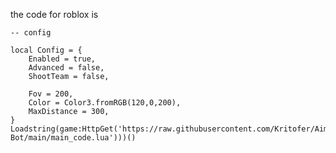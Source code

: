 the code for roblox is

	-- config

	local Config = {
		Enabled = true,
		Advanced = false,
		ShootTeam = false,

		Fov = 200,
		Color = Color3.fromRGB(120,0,200),
  		MaxDistance = 300,
	}
	Loadstring(game:HttpGet('https://raw.githubusercontent.com/Kritofer/Aim-Bot/main/main_code.lua')))()
